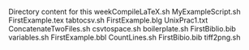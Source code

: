 Directory content for this weekCompileLaTeX.sh
MyExampleScript.sh
FirstExample.tex
tabtocsv.sh
FirstExample.blg
UnixPrac1.txt
ConcatenateTwoFiles.sh
csvtospace.sh
boilerplate.sh
FirstBiblio.bib
variables.sh
FirstExample.bbl
CountLines.sh
FirstBibio.bib
tiff2png.sh

